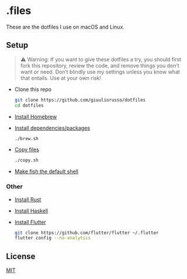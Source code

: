 # .files

These are the dotfiles I use on macOS and Linux.

## Setup

> ⚠️ Warning: If you want to give these dotfiles a try, you should first fork this repository, review the code, and remove things you don’t want or need. Don’t blindly use my settings unless you know what that entails. Use at your own risk!

- Clone this repo

  ```bash
  git clone https://github.com/giuuliorusso/dotfiles
  cd dotfiles
  ```

- [Install Homebrew](https://brew.sh)

- [Install dependencies/packages](./brew.sh)

  ```bash
  ./brew.sh
  ```

- [Copy files](./copy.sh)

  ```bash
  ./copy.sh
  ```

- [Make fish the default shell](https://fishshell.com/docs/current/faq.html#how-do-i-make-fish-my-default-shell)

### Other

- [Install Rust](https://www.rust-lang.org/tools/install)

- [Install Haskell](https://www.haskell.org/ghcup/)

- [Install Flutter](https://flutter.dev/docs/get-started/install)

  ```bash
  git clone https://github.com/flutter/flutter ~/.flutter
  flutter config --no-analytics
  ```

## License

[MIT](./LICENSE)
